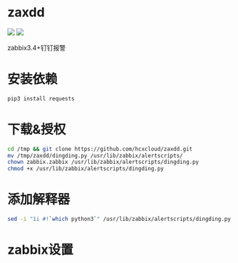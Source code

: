 # zaxdd
![](https://img.shields.io/badge/-Python3-green.svg)
![](https://img.shields.io/badge/-Zabbix3.4%2B-red.svg)

zabbix3.4+钉钉报警

# 安装依赖
```bash
pip3 install requests
```

# 下载&授权
```bash
cd /tmp && git clone https://github.com/hcxcloud/zaxdd.git
mv /tmp/zaxdd/dingding.py /usr/lib/zabbix/alertscripts/
chown zabbix.zabbix /usr/lib/zabbix/alertscripts/dingding.py
chmod +x /usr/lib/zabbix/alertscripts/dingding.py
```

# 添加解释器
```bash
sed -i "1i #!`which python3`" /usr/lib/zabbix/alertscripts/dingding.py
```

# zabbix设置
## 
